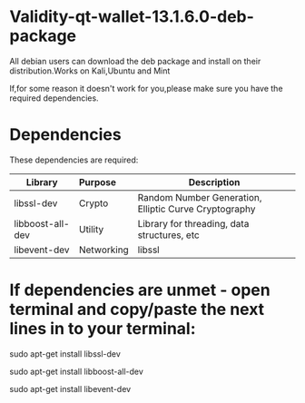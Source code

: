 # Validity-qt-wallet-13.1.6.0-deb-package
All debian users can download the deb package and install on their distribution.Works on Kali,Ubuntu and Mint

If,for some reason it doesn't work for you,please make sure you have the required dependencies.

# Dependencies
These dependencies are required:


| Library     | Purpose           | Description  |
| ------------- |:-------------| -----|
| libssl-dev      | Crypto | Random Number Generation, Elliptic Curve Cryptography |
| libboost-all-dev      | Utility |Library for threading, data structures, etc |
| libevent-dev | Networking |libssl      |

# If dependencies are unmet - open terminal and copy/paste the next lines in to your terminal:

sudo apt-get install libssl-dev                       

sudo apt-get install libboost-all-dev

sudo apt-get install libevent-dev
